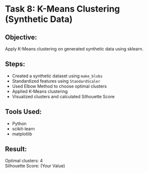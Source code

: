 # Task 8: K-Means Clustering (Synthetic Data)

## Objective:
Apply K-Means clustering on generated synthetic data using sklearn.

## Steps:
- Created a synthetic dataset using `make_blobs`
- Standardized features using `StandardScaler`
- Used Elbow Method to choose optimal clusters
- Applied K-Means clustering
- Visualized clusters and calculated Silhouette Score

## Tools Used:
- Python
- scikit-learn
- matplotlib

## Result:
Optimal clusters: 4  
Silhouette Score: (Your Value)

